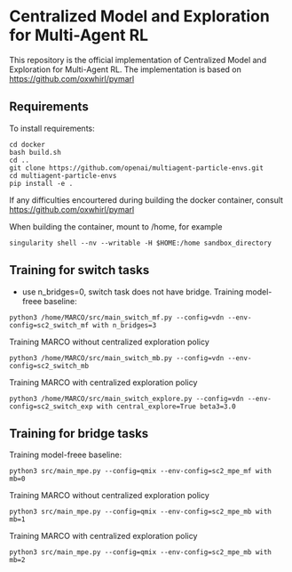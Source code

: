 # Centralized Model and Exploration for Multi-Agent RL

This repository is the official implementation of Centralized Model and Exploration for Multi-Agent RL. 
The implementation is based on https://github.com/oxwhirl/pymarl
## Requirements

To install requirements:

```
cd docker
bash build.sh
cd ..
git clone https://github.com/openai/multiagent-particle-envs.git
cd multiagent-particle-envs
pip install -e .
```
If any difficulties encourtered during building the docker container, consult https://github.com/oxwhirl/pymarl

When building the container, mount to /home, for example
```
singularity shell --nv --writable -H $HOME:/home sandbox_directory
```

## Training for switch tasks
- use n_bridges=0, switch task does not have bridge.
Training model-freee baseline:
```
python3 /home/MARCO/src/main_switch_mf.py --config=vdn --env-config=sc2_switch_mf with n_bridges=3
``` 
Training MARCO without centralized exploration policy 
```
python3 /home/MARCO/src/main_switch_mb.py --config=vdn --env-config=sc2_switch_mb
```
Training MARCO with centralized exploration policy 
```
python3 /home/MARCO/src/main_switch_explore.py --config=vdn --env-config=sc2_switch_exp with central_explore=True beta3=3.0
```

## Training for bridge tasks
Training model-freee baseline:
```
python3 src/main_mpe.py --config=qmix --env-config=sc2_mpe_mf with mb=0 
```
Training MARCO without centralized exploration policy 
```
python3 src/main_mpe.py --config=qmix --env-config=sc2_mpe_mb with mb=1
```
Training MARCO with centralized exploration policy 
```
python3 src/main_mpe.py --config=qmix --env-config=sc2_mpe_mb with mb=2
```
